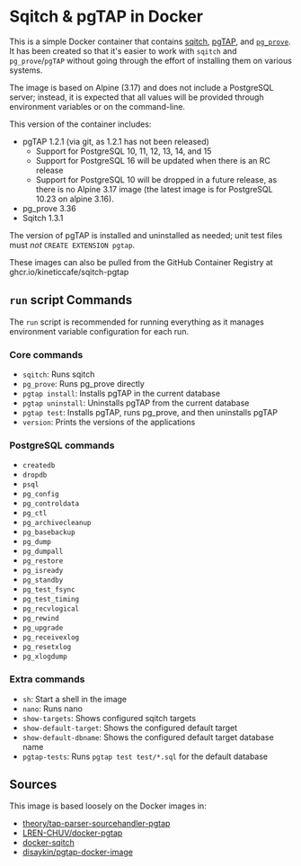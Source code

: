 # Sqitch & pgTAP in Docker

This is a simple Docker container that contains [sqitch][], [pgTAP][], and
[`pg_prove`][]. It has been created so that it's easier to work with `sqitch`
and `pg_prove`/`pgTAP` without going through the effort of installing them on
various systems.

The image is based on Alpine (3.17) and does not include a PostgreSQL server;
instead, it is expected that all values will be provided through environment
variables or on the command-line.

This version of the container includes:

- pgTAP 1.2.1 (via git, as 1.2.1 has not been released)
  - Support for PostgreSQL 10, 11, 12, 13, 14, and 15
  - Support for PostgreSQL 16 will be updated when there is an RC release
  - Support for PostgreSQL 10 will be dropped in a future release, as there is
    no Alpine 3.17 image (the latest image is for PostgreSQL 10.23 on alpine
    3.16).
- pg_prove 3.36
- Sqitch 1.3.1

The version of pgTAP is installed and uninstalled as needed; unit test files
must _not_ `CREATE EXTENSION pgtap`.

These images can also be pulled from the GitHub Container Registry at
ghcr.io/kineticcafe/sqitch-pgtap

## `run` script Commands

The `run` script is recommended for running everything as it manages environment
variable configuration for each run.

### Core commands

- `sqitch`: Runs sqitch
- `pg_prove`: Runs pg_prove directly
- `pgtap install`: Installs pgTAP in the current database
- `pgtap uninstall`: Uninstalls pgTAP from the current database
- `pgtap test`: Installs pgTAP, runs pg_prove, and then uninstalls pgTAP
- `version`: Prints the versions of the applications

### PostgreSQL commands

- `createdb`
- `dropdb`
- `psql`
- `pg_config`
- `pg_controldata`
- `pg_ctl`
- `pg_archivecleanup`
- `pg_basebackup`
- `pg_dump`
- `pg_dumpall`
- `pg_restore`
- `pg_isready`
- `pg_standby`
- `pg_test_fsync`
- `pg_test_timing`
- `pg_recvlogical`
- `pg_rewind`
- `pg_upgrade`
- `pg_receivexlog`
- `pg_resetxlog`
- `pg_xlogdump`

### Extra commands

- `sh`: Start a shell in the image
- `nano`: Runs nano
- `show-targets`: Shows configured sqitch targets
- `show-default-target`: Shows the configured default target
- `show-default-dbname`: Shows the configured default target database name
- `pgtap-tests`: Runs `pgtap test test/*.sql` for the default database

## Sources

This image is based loosely on the Docker images in:

- [theory/tap-parser-sourcehandler-pgtap][]
- [LREN-CHUV/docker-pgtap][]
- [docker-sqitch][]
- [disaykin/pgtap-docker-image][]

[`pg_prove`]: https://pgtap.org/pg_prove.html
[disaykin/pgtap-docker-image]: https://github.com/disaykin/pgtap-docker-image
[docker-sqitch]: https://github.com/sqitchers/docker-sqitch
[lren-chuv/docker-pgtap]: https://github.com/LREN-CHUV/docker-pgtap
[pgtap]: https://pgtap.org
[sqitch]: https://sqitch.org
[theory/tap-parser-sourcehandler-pgtap]: https://github.com/theory/tap-parser-sourcehandler-pgtap
